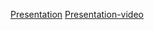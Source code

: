 [Presentation]([https://link-url-here.org](https://rolling-scopes-school.github.io/nesmeian-JSFE2023Q4/presentation/))
[Presentation-video]([[https://link-url-here.org](https://rolling-scopes-school.github.io/nesmeian-JSFE2023Q4/presentation/)](https://www.youtube.com/watch?v=hqZrMwYSiqU))
